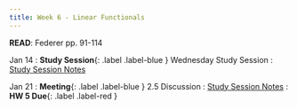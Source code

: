 ```yaml
---
title: Week 6 - Linear Functionals
---
```

**READ**: Federer pp. 91-114

Jan 14
: **Study Session**{: .label .label-blue } Wednesday Study Session
  : [Study Session Notes](#)
  
Jan 21
: **Meeting**{: .label .label-blue } 2.5 Discussion
  : [Study Session Notes](#)
: **HW 5 Due**{: .label .label-red }
